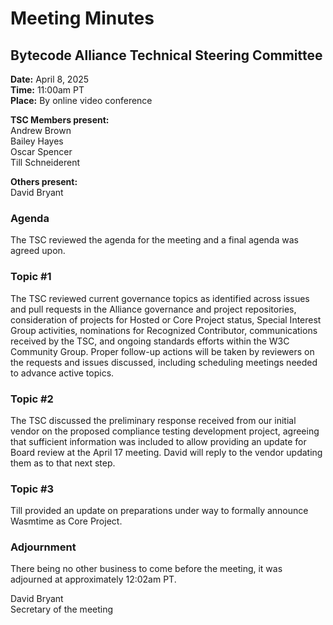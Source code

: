 # Meeting Minutes
## Bytecode Alliance Technical Steering Committee
**Date:** April 8, 2025  
**Time:** 11:00am PT  
**Place:** By online video conference  

**TSC Members present:**  
Andrew Brown  
Bailey Hayes  
Oscar Spencer  
Till Schneiderent  

**Others present:**  
David Bryant  

### Agenda
The TSC reviewed the agenda for the meeting and a final agenda was agreed upon.


### Topic #1
The TSC reviewed current governance topics as identified across issues and pull requests in the Alliance governance and project repositories, consideration of projects for Hosted or Core Project status, Special Interest Group activities, nominations for Recognized Contributor, communications received by the TSC, and ongoing standards efforts within the W3C Community Group. Proper follow-up actions will be taken by reviewers on the requests and issues discussed, including scheduling meetings needed to advance active topics.

### Topic #2
The TSC discussed the preliminary response received from our initial vendor on the proposed compliance testing development project, agreeing that sufficient information was included to allow providing an update for Board review at the April 17 meeting. David will reply to the vendor updating them as to that next step.

### Topic #3
Till provided an update on preparations under way to formally announce Wasmtime as Core Project.

### Adjournment
There being no other business to come before the meeting, it was adjourned at approximately 12:02am PT.

David Bryant  
Secretary of the meeting